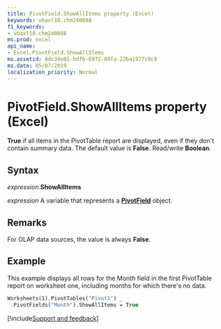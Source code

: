 ```yaml
---
title: PivotField.ShowAllItems property (Excel)
keywords: vbaxl10.chm240088
f1_keywords:
- vbaxl10.chm240088
ms.prod: excel
api_name:
- Excel.PivotField.ShowAllItems
ms.assetid: 8dc34e02-bdfb-6972-04fa-22ba1977c0c8
ms.date: 05/07/2019
localization_priority: Normal
---
```



# PivotField.ShowAllItems property (Excel)

**True** if all items in the PivotTable report are displayed, even if they don't contain summary data. The default value is **False**. Read/write **Boolean**.


## Syntax

_expression_.**ShowAllItems**

_expression_ A variable that represents a **[PivotField](Excel.PivotField.md)** object.


## Remarks

For OLAP data sources, the value is always **False**.


## Example

This example displays all rows for the Month field in the first PivotTable report on worksheet one, including months for which there's no data.

```vb
Worksheets(1).PivotTables("Pivot1") _ 
 .PivotFields("Month").ShowAllItems = True
```




[!include[Support and feedback](~/includes/feedback-boilerplate.md)]
